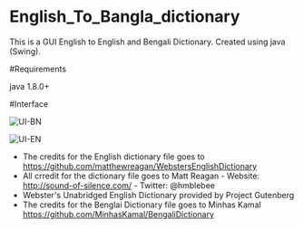 # English_To_Bangla_dictionary
This is a GUI English to English and Bengali Dictionary. Created using java (Swing).

#Requirements

  java 1.8.0+
  
#Interface

![UI-BN](https://i.imgur.com/qJtEGDn.png)

![UI-EN](https://i.imgur.com/L6YRpnk.png)

- The credits for the English dictionary file goes to https://github.com/matthewreagan/WebstersEnglishDictionary
- All crredit for the dictionary file goes to Matt Reagan - Website: http://sound-of-silence.com/ - Twitter: @hmblebee
- Webster's Unabridged English Dictionary provided by Project Gutenberg
- The credits for the Benglai Dictionary file goes to  Minhas Kamal https://github.com/MinhasKamal/BengaliDictionary


